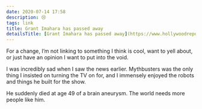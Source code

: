 ```yaml
---
date: 2020-07-14 17:58
description: 😢
tags: link
title: Grant Imahara has passed away
detailsTitle: [Grant Imahara has passed away](https://www.hollywoodreporter.com/news/grant-imahara-dead-mythbusters-host-was-49-1303101)
---
```


For a change, I’m not linking to something I think is cool, want to yell about, or just have an opinion I want to put into the void.

I was incredibly sad when I saw the news earlier. Mythbusters was the only thing I insisted on turning the TV on for, and I immensely enjoyed the robots and things he built for the show.

He suddenly died at age 49 of a brain aneurysm. The world needs more people like him.